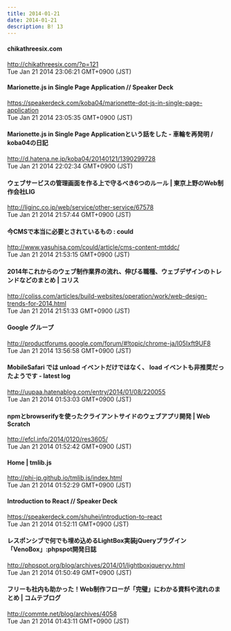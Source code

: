 ```yaml
---
title: 2014-01-21
date: 2014-01-21
description: B! 13
---
```


#### chikathreesix.com
http://chikathreesix.com/?p=121<br>
Tue Jan 21 2014 23:06:21 GMT+0900 (JST)<br>


#### Marionette.js in Single Page Application // Speaker Deck
https://speakerdeck.com/koba04/marionette-dot-js-in-single-page-application<br>
Tue Jan 21 2014 23:05:35 GMT+0900 (JST)<br>


#### Marionette.js in Single Page Applicationという話をした - 車輪を再発明 / koba04の日記
http://d.hatena.ne.jp/koba04/20140121/1390299728<br>
Tue Jan 21 2014 22:02:34 GMT+0900 (JST)<br>


#### ウェブサービスの管理画面を作る上で守るべき6つのルール | 東京上野のWeb制作会社LIG
http://liginc.co.jp/web/service/other-service/67578<br>
Tue Jan 21 2014 21:57:44 GMT+0900 (JST)<br>


#### 今CMSで本当に必要とされているもの : could
http://www.yasuhisa.com/could/article/cms-content-mtddc/<br>
Tue Jan 21 2014 21:53:15 GMT+0900 (JST)<br>


####   2014年これからのウェブ制作業界の流れ、伸びる職種、ウェブデザインのトレンドなどのまとめ | コリス
http://coliss.com/articles/build-websites/operation/work/web-design-trends-for-2014.html<br>
Tue Jan 21 2014 21:51:33 GMT+0900 (JST)<br>


#### Google グループ
http://productforums.google.com/forum/#!topic/chrome-ja/I05Ixft9UF8<br>
Tue Jan 21 2014 13:56:58 GMT+0900 (JST)<br>


#### MobileSafari では unload イベントだけではなく、 load イベントも非推奨だったようです - latest log
http://uupaa.hatenablog.com/entry/2014/01/08/220055<br>
Tue Jan 21 2014 01:53:03 GMT+0900 (JST)<br>


####                 npmとbrowserifyを使ったクライアントサイドのウェブアプリ開発 | Web Scratch            
http://efcl.info/2014/0120/res3605/<br>
Tue Jan 21 2014 01:52:42 GMT+0900 (JST)<br>


#### Home | tmlib.js
http://phi-jp.github.io/tmlib.js/index.html<br>
Tue Jan 21 2014 01:52:29 GMT+0900 (JST)<br>


#### Introduction to React // Speaker Deck
https://speakerdeck.com/shuhei/introduction-to-react<br>
Tue Jan 21 2014 01:52:11 GMT+0900 (JST)<br>


#### レスポンシブで何でも埋め込めるLightBox実装jQueryプラグイン「VenoBox」:phpspot開発日誌
http://phpspot.org/blog/archives/2014/01/lightboxjqueryv.html<br>
Tue Jan 21 2014 01:50:49 GMT+0900 (JST)<br>


#### フリーも社内も助かった！Web制作フローが「完璧」にわかる資料や流れのまとめ | コムテブログ
http://commte.net/blog/archives/4058<br>
Tue Jan 21 2014 01:43:11 GMT+0900 (JST)<br>


